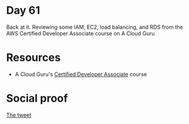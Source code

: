 # Day 61

Back at it. Reviewing some IAM, EC2, load balancing, and RDS from the AWS Certified Developer Associate course on A Cloud Guru

# Resources

- A Cloud Guru's [Certified Developer Associate](https://acloud.guru/learn/aws-certified-developer-associate) course

# Social proof

[The tweet](https://twitter.com/jennapederson/status/1327320780703666176?s=20)
